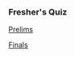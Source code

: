 ### Fresher's Quiz

[Prelims](https://www.canva.com/design/DAFutngA910/5rLMFc1dvxEiE7MnrMveiw/view?utm_content=DAFutngA910&utm_campaign=designshare&utm_medium=link&utm_source=publishsharelink)

[Finals](https://www.canva.com/design/DAFur-5J4XU/3_KvzVNoYtBwi5l72-likg/view?utm_content=DAFur-5J4XU&utm_campaign=designshare&utm_medium=link&utm_source=publishsharelink)